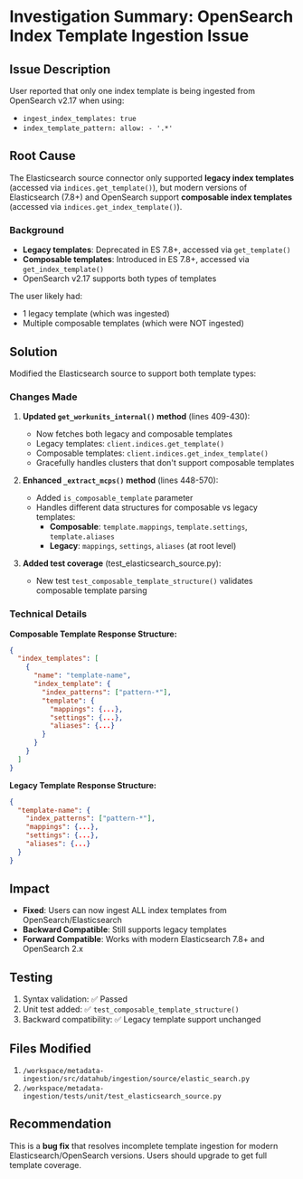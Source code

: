 # Investigation Summary: OpenSearch Index Template Ingestion Issue

## Issue Description
User reported that only one index template is being ingested from OpenSearch v2.17 when using:
- `ingest_index_templates: true`
- `index_template_pattern: allow: - '.*'`

## Root Cause
The Elasticsearch source connector only supported **legacy index templates** (accessed via `indices.get_template()`), but modern versions of Elasticsearch (7.8+) and OpenSearch support **composable index templates** (accessed via `indices.get_index_template()`).

### Background
- **Legacy templates**: Deprecated in ES 7.8+, accessed via `get_template()`
- **Composable templates**: Introduced in ES 7.8+, accessed via `get_index_template()`
- OpenSearch v2.17 supports both types of templates

The user likely had:
- 1 legacy template (which was ingested)
- Multiple composable templates (which were NOT ingested)

## Solution
Modified the Elasticsearch source to support both template types:

### Changes Made

1. **Updated `get_workunits_internal()` method** (lines 409-430):
   - Now fetches both legacy and composable templates
   - Legacy templates: `client.indices.get_template()`
   - Composable templates: `client.indices.get_index_template()`
   - Gracefully handles clusters that don't support composable templates

2. **Enhanced `_extract_mcps()` method** (lines 448-570):
   - Added `is_composable_template` parameter
   - Handles different data structures for composable vs legacy templates:
     - **Composable**: `template.mappings`, `template.settings`, `template.aliases`
     - **Legacy**: `mappings`, `settings`, `aliases` (at root level)

3. **Added test coverage** (test_elasticsearch_source.py):
   - New test `test_composable_template_structure()` validates composable template parsing

### Technical Details

**Composable Template Response Structure:**
```json
{
  "index_templates": [
    {
      "name": "template-name",
      "index_template": {
        "index_patterns": ["pattern-*"],
        "template": {
          "mappings": {...},
          "settings": {...},
          "aliases": {...}
        }
      }
    }
  ]
}
```

**Legacy Template Response Structure:**
```json
{
  "template-name": {
    "index_patterns": ["pattern-*"],
    "mappings": {...},
    "settings": {...},
    "aliases": {...}
  }
}
```

## Impact
- **Fixed**: Users can now ingest ALL index templates from OpenSearch/Elasticsearch
- **Backward Compatible**: Still supports legacy templates
- **Forward Compatible**: Works with modern Elasticsearch 7.8+ and OpenSearch 2.x

## Testing
1. Syntax validation: ✅ Passed
2. Unit test added: ✅ `test_composable_template_structure()`
3. Backward compatibility: ✅ Legacy template support unchanged

## Files Modified
1. `/workspace/metadata-ingestion/src/datahub/ingestion/source/elastic_search.py`
2. `/workspace/metadata-ingestion/tests/unit/test_elasticsearch_source.py`

## Recommendation
This is a **bug fix** that resolves incomplete template ingestion for modern Elasticsearch/OpenSearch versions. Users should upgrade to get full template coverage.
